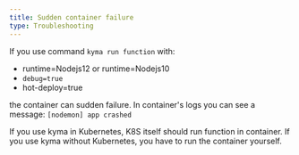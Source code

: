 ```yaml
---
title: Sudden container failure
type: Troubleshooting
---
```


If you use command  `kyma run function` with:
- runtime=Nodejs12 or runtime=Nodejs10
- `debug=true`
- hot-deploy=true

the container can sudden failure. In container's logs you can see a message:
`[nodemon] app crashed`

If you use kyma in Kubernetes, K8S itself should run function in container.
If you use kyma without Kubernetes, you have to run the container yourself. 
